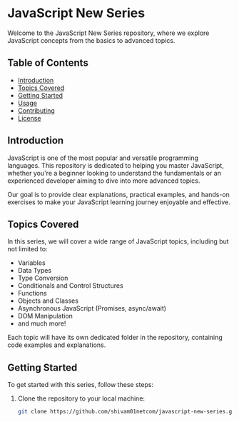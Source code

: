 # JavaScript New Series

Welcome to the JavaScript New Series repository, where we explore JavaScript concepts from the basics to advanced topics.

## Table of Contents
- [Introduction](#introduction)
- [Topics Covered](#topics-covered)
- [Getting Started](#getting-started)
- [Usage](#usage)
- [Contributing](#contributing)
- [License](#license)

## Introduction
JavaScript is one of the most popular and versatile programming languages. This repository is dedicated to helping you master JavaScript, whether you're a beginner looking to understand the fundamentals or an experienced developer aiming to dive into more advanced topics.

Our goal is to provide clear explanations, practical examples, and hands-on exercises to make your JavaScript learning journey enjoyable and effective.

## Topics Covered
In this series, we will cover a wide range of JavaScript topics, including but not limited to:
- Variables
- Data Types
- Type Conversion
- Conditionals and Control Structures
- Functions
- Objects and Classes
- Asynchronous JavaScript (Promises, async/await)
- DOM Manipulation
- and much more!

Each topic will have its own dedicated folder in the repository, containing code examples and explanations.

## Getting Started
To get started with this series, follow these steps:

1. Clone the repository to your local machine:
   ```bash
   git clone https://github.com/shivam01netcom/javascript-new-series.git
